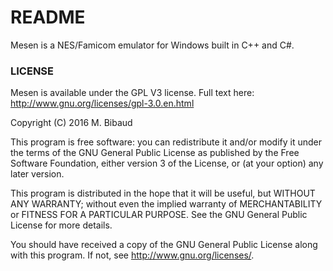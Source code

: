 # README #

Mesen is a NES/Famicom emulator for Windows built in C++ and C#.

### LICENSE ###

Mesen is available under the GPL V3 license.  Full text here: http://www.gnu.org/licenses/gpl-3.0.en.html

  Copyright (C) 2016 M. Bibaud

  This program is free software: you can redistribute it and/or modify
  it under the terms of the GNU General Public License as published by
  the Free Software Foundation, either version 3 of the License, or
  (at your option) any later version.

  This program is distributed in the hope that it will be useful,
  but WITHOUT ANY WARRANTY; without even the implied warranty of
  MERCHANTABILITY or FITNESS FOR A PARTICULAR PURPOSE.  See the
  GNU General Public License for more details.

  You should have received a copy of the GNU General Public License
  along with this program.  If not, see <http://www.gnu.org/licenses/>.